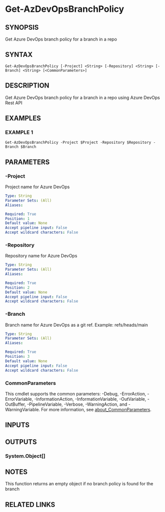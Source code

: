 # Get-AzDevOpsBranchPolicy

## SYNOPSIS
Get Azure DevOps branch policy for a branch in a repo

## SYNTAX

```
Get-AzDevOpsBranchPolicy [-Project] <String> [-Repository] <String> [-Branch] <String> [<CommonParameters>]
```

## DESCRIPTION
Get Azure DevOps branch policy for a branch in a repo using Azure DevOps Rest API

## EXAMPLES

### EXAMPLE 1
```
Get-AzDevOpsBranchPolicy -Project $Project -Repository $Repository -Branch $Branch
```

## PARAMETERS

### -Project
Project name for Azure DevOps

```yaml
Type: String
Parameter Sets: (All)
Aliases:

Required: True
Position: 1
Default value: None
Accept pipeline input: False
Accept wildcard characters: False
```

### -Repository
Repository name for Azure DevOps

```yaml
Type: String
Parameter Sets: (All)
Aliases:

Required: True
Position: 2
Default value: None
Accept pipeline input: False
Accept wildcard characters: False
```

### -Branch
Branch name for Azure DevOps as a git ref.
Example: refs/heads/main

```yaml
Type: String
Parameter Sets: (All)
Aliases:

Required: True
Position: 3
Default value: None
Accept pipeline input: False
Accept wildcard characters: False
```

### CommonParameters
This cmdlet supports the common parameters: -Debug, -ErrorAction, -ErrorVariable, -InformationAction, -InformationVariable, -OutVariable, -OutBuffer, -PipelineVariable, -Verbose, -WarningAction, and -WarningVariable. For more information, see [about_CommonParameters](http://go.microsoft.com/fwlink/?LinkID=113216).

## INPUTS

## OUTPUTS

### System.Object[]
## NOTES
This function returns an empty object if no branch policy is found for the branch

## RELATED LINKS
